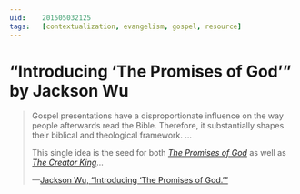 ```yaml
---
uid:	201505032125
tags:	[contextualization, evangelism, gospel, resource]
---
```


# “Introducing ‘The Promises of God’” by Jackson Wu

> Gospel presentations have a disproportionate influence on the way people afterwards read the Bible. Therefore, it substantially shapes their biblical and theological framework. …
> 
> This single idea is the seed for both [*The Promises of God*](http://jacksonwu.org/resources/the-promises-of-god/) as well as [*The Creator King*](http://jacksonwu.org/resources/the-creator-king/)…
> 
> —[Jackson Wu, “Introducing ‘The Promises of God.’”](http://jacksonwu.org/2015/04/29/introducing-the-promises-of-god/)
